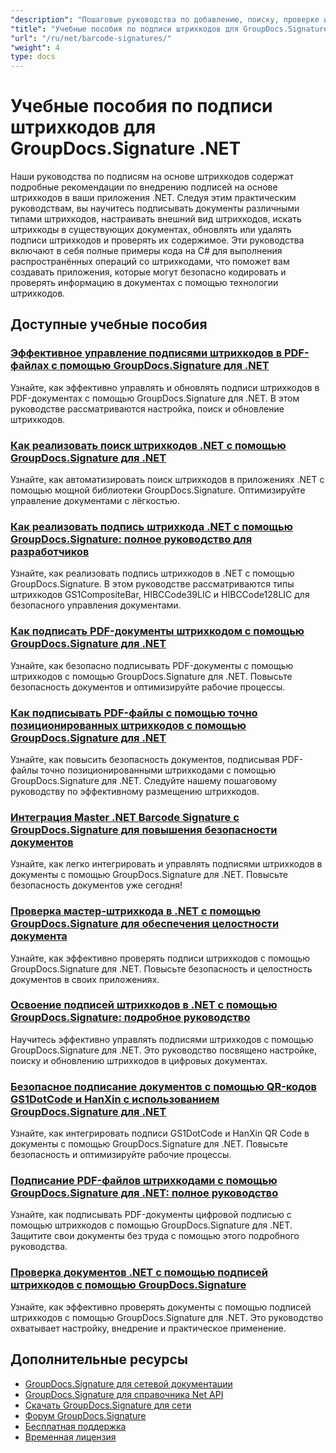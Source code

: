 ```yaml
---
"description": "Пошаговые руководства по добавлению, поиску, проверке и управлению подписями штрих-кодов в документах с помощью GroupDocs.Signature для .NET."
"title": "Учебные пособия по подписи штрихкодов для GroupDocs.Signature .NET"
"url": "/ru/net/barcode-signatures/"
"weight": 4
type: docs
---
```

# Учебные пособия по подписи штрихкодов для GroupDocs.Signature .NET

Наши руководства по подписям на основе штрихкодов содержат подробные рекомендации по внедрению подписей на основе штрихкодов в ваши приложения .NET. Следуя этим практическим руководствам, вы научитесь подписывать документы различными типами штрихкодов, настраивать внешний вид штрихкодов, искать штрихкоды в существующих документах, обновлять или удалять подписи штрихкодов и проверять их содержимое. Эти руководства включают в себя полные примеры кода на C# для выполнения распространённых операций со штрихкодами, что поможет вам создавать приложения, которые могут безопасно кодировать и проверять информацию в документах с помощью технологии штрихкодов.

## Доступные учебные пособия

### [Эффективное управление подписями штрихкодов в PDF-файлах с помощью GroupDocs.Signature для .NET](./groupdocs-signature-barcode-management-pdf/)
Узнайте, как эффективно управлять и обновлять подписи штрихкодов в PDF-документах с помощью GroupDocs.Signature для .NET. В этом руководстве рассматриваются настройка, поиск и обновление штрихкодов.

### [Как реализовать поиск штрихкодов .NET с помощью GroupDocs.Signature для .NET](./net-barcode-search-groupdocs-signature-implementation/)
Узнайте, как автоматизировать поиск штрихкодов в приложениях .NET с помощью мощной библиотеки GroupDocs.Signature. Оптимизируйте управление документами с лёгкостью.

### [Как реализовать подпись штрихкода .NET с помощью GroupDocs.Signature: полное руководство для разработчиков](./implement-dotnet-barcode-signing-groupdocs-signature/)
Узнайте, как реализовать подпись штрихкодов в .NET с помощью GroupDocs.Signature. В этом руководстве рассматриваются типы штрихкодов GS1CompositeBar, HIBCCode39LIC и HIBCCode128LIC для безопасного управления документами.

### [Как подписать PDF-документы штрихкодом с помощью GroupDocs.Signature для .NET](./sign-pdf-barcode-groupdocs-signature-dotnet/)
Узнайте, как безопасно подписывать PDF-документы с помощью штрихкодов с помощью GroupDocs.Signature для .NET. Повысьте безопасность документов и оптимизируйте рабочие процессы.

### [Как подписывать PDF-файлы с помощью точно позиционированных штрихкодов с помощью GroupDocs.Signature для .NET](./sign-pdf-barcode-positioned-groupdocs-signature/)
Узнайте, как повысить безопасность документов, подписывая PDF-файлы точно позиционированными штрихкодами с помощью GroupDocs.Signature для .NET. Следуйте нашему пошаговому руководству по эффективному размещению штрихкодов.

### [Интеграция Master .NET Barcode Signature с GroupDocs.Signature для повышения безопасности документов](./net-barcode-signature-groupdocs-signature/)
Узнайте, как легко интегрировать и управлять подписями штрихкодов в документы с помощью GroupDocs.Signature для .NET. Повысьте безопасность документов уже сегодня!

### [Проверка мастер-штрихкода в .NET с помощью GroupDocs.Signature для обеспечения целостности документа](./master-barcode-verification-groupdocs-signature-dotnet/)
Узнайте, как эффективно проверять подписи штрихкодов с помощью GroupDocs.Signature для .NET. Повысьте безопасность и целостность документов в своих приложениях.

### [Освоение подписей штрихкодов в .NET с помощью GroupDocs.Signature: подробное руководство](./master-barcode-signatures-groupdocs-dotnet/)
Научитесь эффективно управлять подписями штрихкодов с помощью GroupDocs.Signature для .NET. Это руководство посвящено настройке, поиску и обновлению штрихкодов в цифровых документах.

### [Безопасное подписание документов с помощью QR-кодов GS1DotCode и HanXin с использованием GroupDocs.Signature для .NET](./sign-documents-gs1dotcode-hanxin-qr-groupdocs-signature-dotnet/)
Узнайте, как интегрировать подписи GS1DotCode и HanXin QR Code в документы с помощью GroupDocs.Signature для .NET. Повысьте безопасность и оптимизируйте рабочие процессы.

### [Подписание PDF-файлов штрихкодами с помощью GroupDocs.Signature для .NET: полное руководство](./sign-pdf-barcode-groupdocs-signature-net/)
Узнайте, как подписывать PDF-документы цифровой подписью с помощью штрихкодов с помощью GroupDocs.Signature для .NET. Защитите свои документы без труда с помощью этого подробного руководства.

### [Проверка документов .NET с помощью подписей штрихкодов с помощью GroupDocs.Signature](./verify-dotnet-documents-barcode-signatures-groupdocs/)
Узнайте, как эффективно проверять документы с помощью подписей штрихкодов с помощью GroupDocs.Signature для .NET. Это руководство охватывает настройку, внедрение и практическое применение.

## Дополнительные ресурсы

- [GroupDocs.Signature для сетевой документации](https://docs.groupdocs.com/signature/net/)
- [GroupDocs.Signature для справочника Net API](https://reference.groupdocs.com/signature/net/)
- [Скачать GroupDocs.Signature для сети](https://releases.groupdocs.com/signature/net/)
- [Форум GroupDocs.Signature](https://forum.groupdocs.com/c/signature)
- [Бесплатная поддержка](https://forum.groupdocs.com/)
- [Временная лицензия](https://purchase.groupdocs.com/temporary-license/)